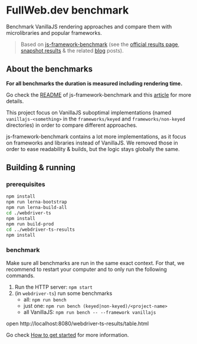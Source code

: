# FullWeb.dev benchmark

Benchmark VanillaJS rendering approaches and compare them with microlibraries and popular frameworks.

> Based on [js-framework-benchmark](https://github.com/krausest/js-framework-benchmark) (see the [official results page](https://krausest.github.io/js-framework-benchmark/index.html), [snapshot results](https://rawgit.com/krausest/js-framework-benchmark/master/webdriver-ts-results/table.html) & the related [blog](http://www.stefankrause.net/wp) posts).

## About the benchmarks

**For all benchmarks the duration is measured including rendering time.**

Go check the [README](https://github.com/krausest/js-framework-benchmark#about-the-benchmarks) of js-framework-benchmark and this [article](http://www.stefankrause.net/wp/?p=218) for more details.

This project focus on VanillaJS suboptimal implementations (named `vanillajs-<something>` in the `frameworks/keyed` and `frameworks/non-keyed` directories) in order to compare different approaches.

js-framework-benchmark contains a lot more implementations, as it focus on frameworks and libraries instead of VanillaJS. We removed those in order to ease readability & builds, but the logic stays globally the same.

## Building & running

### prerequisites

```bash
npm install
npm run lerna-bootstrap
npm run lerna-build-all
cd ./webdriver-ts
npm install
npm run build-prod
cd ../webdriver-ts-results
npm install
```

### benchmark

Make sure all benchmarks are run in the same exact context. For that, we recommend to restart your computer and to only run the following commands.

1. Run the HTTP server: `npm start`
2. (in `webdriver-ts`) run some benchmarks
   - all: `npm run bench`
   - just one: `npm run bench (keyed|non-keyed)/<project-name>`
   - all VanillaJS: `npm run bench -- --framework vanillajs`

open http://localhost:8080/webdriver-ts-results/table.html

Go check [How to get started](https://github.com/krausest/js-framework-benchmark#how-to-get-started---building-and-running) for more information.
